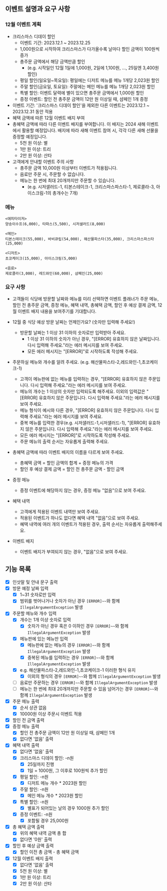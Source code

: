 ## 이벤트 설명과 요구 사항
### 12월 이벤트 계획 
- 크리스마스 디데이 할인 
  - 이벤트 기간: 2023.12.1 ~ 2023.12.25
  - 1,000원으로 시작하여 크리스마스가 다가올수록 날마다 할인 금액이 100원씩 증가
  - 총주문 금액에서 해당 금액만큼 할인 
    - (e.g. 시작일인 12월 1일에 1,000원, 2일에 1,100원, ..., 25일엔 3,400원 할인)
  - 평일 할인(일요일~목요일): 평일에는 디저트 메뉴를 메뉴 1개당 2,023원 할인
  - 주말 할인(금요일, 토요일): 주말에는 메인 메뉴를 메뉴 1개당 2,023원 할인
  - 특별 할인: 이벤트 달력에 별이 있으면 총주문 금액에서 1,000원 할인 
  - 증정 이벤트: 할인 전 총주문 금액이 12만 원 이상일 때, 샴페인 1개 증정 
- 이벤트 기간: '크리스마스 디데이 할인'을 제외한 다른 이벤트는 2023.12.1 ~ 2023.12.31 동안 적용
- 혜택 금액에 따른 12월 이벤트 배지 부여
- 총혜택 금액에 따라 다른 이벤트 배지를 부여합니다. 이 배지는 2024 새해 이벤트에서 활용할 예정입니다. 배지에 따라 새해 이벤트 참여 시, 각각 다른 새해 선물을 증정할 예정입니다.
  - 5천 원 이상: 별 
  - 1만 원 이상: 트리 
  - 2만 원 이상: 산타 
- 고객에게 안내할 이벤트 주의 사항 
  - 총주문 금액 10,000원 이상부터 이벤트가 적용됩니다.
  - 음료만 주문 시, 주문할 수 없습니다.
  - 메뉴는 한 번에 최대 20개까지만 주문할 수 있습니다. 
    - (e.g. 시저샐러드-1, 티본스테이크-1, 크리스마스파스타-1, 제로콜라-3, 아이스크림-1의 총개수는 7개)
### 메뉴
```text
<애피타이저>
양송이수프(6,000), 타파스(5,500), 시저샐러드(8,000)

<메인>
티본스테이크(55,000), 바비큐립(54,000), 해산물파스타(35,000), 크리스마스파스타(25,000)

<디저트>
초코케이크(15,000), 아이스크림(5,000)

<음료>
제로콜라(3,000), 레드와인(60,000), 샴페인(25,000)
```
### 요구 사항
- 고객들이 식당에 방문할 날짜와 메뉴를 미리 선택하면 이벤트 플래너가 주문 메뉴, 할인 전 총주문 금액, 증정 메뉴, 혜택 내역, 총혜택 금액, 할인 후 예상 결제 금액, 12월 이벤트 배지 내용을 보여주기를 기대합니다. 

- 12월 중 식당 예상 방문 날짜는 언제인가요? (숫자만 입력해 주세요!)
  - 방문할 날짜는 1 이상 31 이하의 숫자로만 입력받아 주세요. 
    - 1 이상 31 이하의 숫자가 아닌 경우, "[ERROR] 유효하지 않은 날짜입니다. 다시 입력해 주세요."라는 에러 메시지를 보여 주세요. 
    - 모든 에러 메시지는 "[ERROR]"로 시작하도록 작성해 주세요.
- 주문하실 메뉴와 개수를 알려 주세요. (e.g. 해산물파스타-2,레드와인-1,초코케이크-1)
  - 고객이 메뉴판에 없는 메뉴를 입력하는 경우, "[ERROR] 유효하지 않은 주문입니다. 다시 입력해 주세요."라는 에러 메시지를 보여 주세요.
  - 메뉴의 개수는 1 이상의 숫자만 입력되도록 해주세요. 이외의 입력값은 "[ERROR] 유효하지 않은 주문입니다. 다시 입력해 주세요."라는 에러 메시지를 보여 주세요.
  - 메뉴 형식이 예시와 다른 경우, "[ERROR] 유효하지 않은 주문입니다. 다시 입력해 주세요."라는 에러 메시지를 보여 주세요. 
  - 중복 메뉴를 입력한 경우(e.g. 시저샐러드-1,시저샐러드-1), "[ERROR] 유효하지 않은 주문입니다. 다시 입력해 주세요."라는 에러 메시지를 보여 주세요.
  - 모든 에러 메시지는 "[ERROR]"로 시작하도록 작성해 주세요.
  - 주문 메뉴의 출력 순서는 자유롭게 출력해 주세요.
- 총혜택 금액에 따라 이벤트 배지의 이름을 다르게 보여 주세요. 
  - 총혜택 금액 = 할인 금액의 합계 + 증정 메뉴의 가격
  - 할인 후 예상 결제 금액 = 할인 전 총주문 금액 - 할인 금액 
- 증정 메뉴
  - 증정 이벤트에 해당하지 않는 경우, 증정 메뉴 "없음"으로 보여 주세요. 
- 혜택 내역
  - 고객에게 적용된 이벤트 내역만 보여 주세요.
  - 적용된 이벤트가 하나도 없다면 혜택 내역 "없음"으로 보여 주세요.
  - 혜택 내역에 여러 개의 이벤트가 적용된 경우, 출력 순서는 자유롭게 출력해주세요. 
- 이벤트 배지
  - 이벤트 배지가 부여되지 않는 경우, "없음"으로 보여 주세요.

## 기능 목록
- [x] 인삿말 및 안내 문구 출력
- [x] 방문 예정 날짜 입력
  - [x] 1~31 숫자로만 입력
  - [x] 범위를 벗어나거나 숫자가 아닌 경우 `[ERROR]~~`와 함께 `IllegalArgumentException` 발생
- [x] 주문할 메뉴와 개수 입력
  - [x] 개수는 1개 이상 숫자로 입력
    - [x] 숫자가 아닌 경우 혹은 0 이하인 경우 `[ERROR]~~`와 함께 `IllegalArgumentException` 발생
  - [x] 메뉴판에 있는 메뉴만 입력
    - [x] 메뉴판에 없는 메뉴의 경우 `[ERROR]~~`와 함께 `IllegalArgumentException` 발생
    - [x] 중복된 메뉴를 입력하는 경우 `[ERROR]~~`와 함께 `IllegalArgumentException` 발생
  - [x] e.g. 해산물파스타-2,레드와인-1,초코케이크-1 이러한 형식 유지
    - [x] 이외의 형식의 경우 `[ERROR]~~`와 함께 `IllegalArgumentException` 발생
  - [ ] 음료만 주문하는 경우 `[ERROR]~~`와 함께 `IllegalArgumentException` 발생
  - [ ] 메뉴는 한 번에 최대 20개까지만 주문할 수 있음 넘어가는 경우 `[ERROR]~~`와 함께 `IllegalArgumentException` 발생
- [x] 주문 메뉴 출력
  - [x] 순서 상관 없음
  - [x] 10000원 이상 주문시 이벤트 적용
- [x] 할인 전 금액 출력
- [x] 증정 메뉴 출력
  - [x] 할인 전 총주문 금액이 12만 원 이상일 때, 샴페인 1개
  - [x] 없다면 '없음' 출력
- [x] 혜택 내역 출력
  - [x] 없다면 '없음' 출력
  - [x] 크리스마스 디데이 할인: -n원
    - [x] 25일까지 진행
    - [x] 1일 = 1000원, 그 이후로 100원씩 추가 할인
  - [x] 평일 할인: -n원
    - [x] 디저트 메뉴 개수 * 2023원 할인
  - [x] 주말 할인: -n원
    - [x] 메인 메뉴 개수 * 2023원 할인
  - [x] 특별 할인: -n원
    - [x] 별표가 되어있는 날의 경우 1000원 추가 할인
  - [x] 증정 이벤트: -n원
    - [x] 포함될 경우 25,000원
- [x] 총 혜택 금액 출력
  - [x] 위의 혜택 내역 금액 총 합
  - [x] 없다면 '0원' 출력
- [x] 할인 후 예상 금액 출력
  - [x] 할인 이전 총 금액 - 총 혜택 금액
- [x] 12월 이벤트 배지 출력
  - [x] 없다면 '없음' 출력
  - [x] 5천 원 이상: 별
  - [x] 1만 원 이상: 트리
  - [x] 2만 원 이상: 산타
